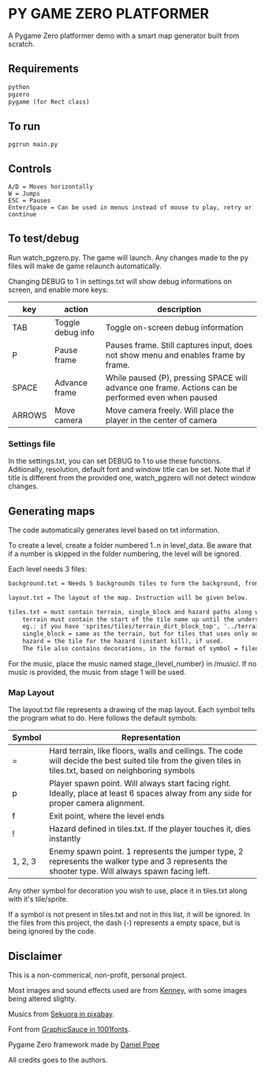 # PY GAME ZERO PLATFORMER

A Pygame Zero platformer demo with a smart map generator built from scratch.

## Requirements

```txt
python
pgzero
pygame (for Rect class)
```

## To run

```shell
pgzrun main.py
```

## Controls

```shell
A/D = Moves horizontally
W = Jumps
ESC = Pauses
Enter/Space = Can be used in menus instead of mouse to play, retry or continue
```

## To test/debug

Run watch_pgzero.py. The game will launch. Any changes made to the py files will make de game relaunch automatically.

Changing DEBUG to 1 in settings.txt will show debug informations on screen, and enable more keys:

| key | action | description |
| --- | ------ | ----------- |
| TAB | Toggle debug info | Toggle on-screen debug information |
| P | Pause frame | Pauses frame. Still captures input, does not show menu and enables frame by frame.
| SPACE | Advance frame | While paused (P), pressing SPACE will advance one frame. Actions can be performed even when paused |
| ARROWS | Move camera | Move camera freely. Will place the player in the center of camera |

### Settings file

In the settings.txt, you can set DEBUG to 1 to use these functions. Aditionally, resolution, default font and window title can be set. Note that if title is different from the provided one, watch_pgzero will not detect window changes.

## Generating maps

The code automatically generates level based on txt information.

To create a level, create a folder numbered 1..n in level_data. Be aware that if a number is skipped in the folder numbering, the level will be ignored.

Each level needs 3 files:

```txt
background.txt = Needs 5 backgrounds tiles to form the background, from top to bottom, separated by line break. Each tile will be parallaxing horizontally from weaker to stronger, so all must be loop-ready

layout.txt = The layout of the map. Instruction will be given below.

tiles.txt = must contain terrain, single_block and hazard paths along with the start of tile names.
    terrain must contain the start of the tile name up until the underscore before the positioning indicator. The folder must have the tiles for each direction (top, left, top-left, etc).
    eg.: if you have 'sprites/tiles/terrain_dirt_block_top', '../terrain_dirt_block_bottom_left', etc, the terrain must be 'sprites/tiles/terrain_dirt_block_'.
    single_block = same as the terrain, but for tiles that uses only one tile vertically (i.e. bottom and top are in the same sprite).
    hazard = the tile for the hazard (instant kill), if used.
    The file also contains decorations, in the format of symbol = filename, symbol being whichever symbol you will use to represent it in the layout.txt.
```

For the music, place the music named stage_{level_number} in /music/. If no music is provided, the music from stage 1 will be used.

### Map Layout

The layout.txt file represents a drawing of the map layout. Each symbol tells the program what to do. Here follows the default symbols:

|Symbol|Representation|
|------|--------------|
|   =  | Hard terrain, like floors, walls and ceilings. The code will decide the best suited tile from the given tiles in tiles.txt, based on neighboring symbols|
| p    | Player spawn point. Will always start facing right. Ideally, place at least 6 spaces alway from any side for proper camera alignment. |
| f    | Exit point, where the level ends
| !    | Hazard defined in tiles.txt. If the player touches it, dies instantly |
|1, 2, 3| Enemy spawn point. 1 represents the jumper type, 2 represents the walker type and 3 represents the shooter type. Will always spawn facing left. |

Any other symbol for decoration you wish to use, place it in tiles.txt along with it's tile/sprite.

If a symbol is not present in tiles.txt and not in this list, it will be ignored. In the files from this project, the dash (-) represents a empty space, but is being ignored by the code.


## Disclaimer

This is a non-commerical, non-profit, personal project.

Most images and sound effects used are from [Kenney](https://kenney.nl), with some images being altered slighty.

Musics from [Sekuora in pixabay](https://pixabay.com/users/sekuora-40269569/).

Font from [GraphicSauce in 1001fonts](https://www.1001fonts.com/users/graphicsauceco/).

Pygame Zero framework made by [Daniel Pope](https://pygame-zero.readthedocs.io/en/stable/index.html)

All credits goes to the authors.